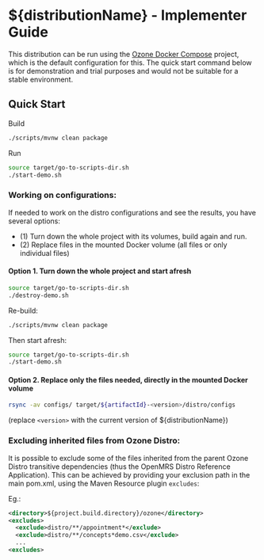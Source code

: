 #  ${distributionName} - Implementer Guide

This distribution can be run using the [Ozone Docker Compose](https://github.com/ozone-his/ozone-docker-compose) project, which is the default configuration for this. The quick start command below is for demonstration and trial purposes and would not be suitable for a stable environment.

## Quick Start

Build
```bash
./scripts/mvnw clean package
```

Run
```bash
source target/go-to-scripts-dir.sh
./start-demo.sh
```

### Working on configurations:

If needed to work on the distro configurations and see the results, you have several options:
- (1) Turn down the whole project with its volumes, build again and run.
- (2) Replace files in the mounted Docker volume (all files or only individual files)

#### Option 1. Turn down the whole project and start afresh
```bash
source target/go-to-scripts-dir.sh
./destroy-demo.sh
```

Re-build:
```bash
./scripts/mvnw clean package
```

Then start afresh:
```bash
source target/go-to-scripts-dir.sh
./start-demo.sh
```

#### Option 2. Replace only the files needed, directly in the mounted Docker volume
```bash
rsync -av configs/ target/${artifactId}-<version>/distro/configs
```
(replace `<version>` with the current version of ${distributionName})

### Excluding inherited files from Ozone Distro:

It is possible to exclude some of the files inherited from the parent Ozone Distro transitive dependencies (thus the OpenMRS Distro Reference Application).
This can be achieved by providing your exclusion path in the main pom.xml, using the Maven Resource plugin `excludes`:

Eg.:
```xml
<directory>${project.build.directory}/ozone</directory>
<excludes>
  <exclude>distro/**/appointment*</exclude>
  <exclude>distro/**/concepts*demo.csv</exclude>
  ...
<excludes>
```
